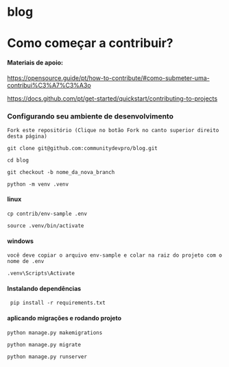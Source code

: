 # blog
# Como começar a contribuir?

#### Materiais de apoio:

https://opensource.guide/pt/how-to-contribute/#como-submeter-uma-contribui%C3%A7%C3%A3o

https://docs.github.com/pt/get-started/quickstart/contributing-to-projects

### Configurando seu ambiente de desenvolvimento

    Fork este repositório (Clique no botão Fork no canto superior direito desta página)

``git clone git@github.com:communitydevpro/blog.git``

``cd blog``

`` git checkout -b nome_da_nova_branch ``

``python -m venv .venv``

 #### linux
 
 ``cp contrib/env-sample .env``
    
``source .venv/bin/activate``

#### windows

`` você deve copiar o arquivo env-sample e colar na raiz do projeto com o nome de .env ``

``.venv\Scripts\Activate ``

#### Instalando dependências

`` pip install -r requirements.txt``

#### aplicando migrações e rodando projeto

``python manage.py makemigrations``

``python manage.py migrate``

``python manage.py runserver``
